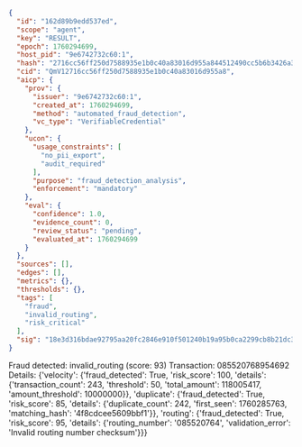 ```json
{
  "id": "162d89b9edd537ed",
  "scope": "agent",
  "key": "RESULT",
  "epoch": 1760294699,
  "host_pid": "9e6742732c60:1",
  "hash": "2716cc56ff250d7588935e1b0c40a83016d955a844512490cc5b6b3426a32eae",
  "cid": "QmV12716cc56ff250d7588935e1b0c40a83016d955a8",
  "aicp": {
    "prov": {
      "issuer": "9e6742732c60:1",
      "created_at": 1760294699,
      "method": "automated_fraud_detection",
      "vc_type": "VerifiableCredential"
    },
    "ucon": {
      "usage_constraints": [
        "no_pii_export",
        "audit_required"
      ],
      "purpose": "fraud_detection_analysis",
      "enforcement": "mandatory"
    },
    "eval": {
      "confidence": 1.0,
      "evidence_count": 0,
      "review_status": "pending",
      "evaluated_at": 1760294699
    }
  },
  "sources": [],
  "edges": [],
  "metrics": {},
  "thresholds": {},
  "tags": [
    "fraud",
    "invalid_routing",
    "risk_critical"
  ],
  "sig": "18e3d316bdae92795aa20fc2846e910f501240b19a95b0ca2299cb8b21dc3e5a"
}
```

Fraud detected: invalid_routing (score: 93)
Transaction: 085520768954692
Details: {'velocity': {'fraud_detected': True, 'risk_score': 100, 'details': {'transaction_count': 243, 'threshold': 50, 'total_amount': 118005417, 'amount_threshold': 10000000}}, 'duplicate': {'fraud_detected': True, 'risk_score': 85, 'details': {'duplicate_count': 242, 'first_seen': 1760285763, 'matching_hash': '4f8cdcee5609bbf1'}}, 'routing': {'fraud_detected': True, 'risk_score': 95, 'details': {'routing_number': '085520764', 'validation_error': 'Invalid routing number checksum'}}}